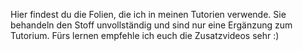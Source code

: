 Hier findest du die Folien, die ich in meinen Tutorien verwende. Sie behandeln den Stoff unvollständig und sind nur eine Ergänzung zum Tutorium. Fürs lernen empfehle ich euch die Zusatzvideos sehr :)